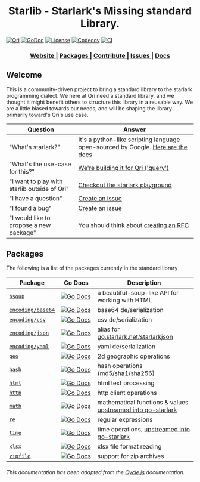 <h1 align="center">Starlib - Starlark's Missing standard Library.</h1>

[![Qri](https://img.shields.io/badge/made%20by-qri-magenta.svg?style=flat-square)](https://qri.io) [![GoDoc](https://godoc.org/github.com/drudge/starlib?status.svg)](http://godoc.org/github.com/drudge/starlib) [![License](https://img.shields.io/github/license/qri-io/starlib.svg?style=flat-square)](./LICENSE) [![Codecov](https://img.shields.io/codecov/c/github/qri-io/starlib.svg?style=flat-square)](https://codecov.io/gh/qri-io/starlib) [![CI](https://img.shields.io/circleci/project/github/qri-io/starlib.svg?style=flat-square)](https://circleci.com/gh/qri-io/starlib)

<div align="center">
  <h3>
    <a href="https://qri.io">
      Website
    </a>
    <span> | </span>
    <a href="#packages">
      Packages
    </a>
    <span> | </span>
    <a href="https://github.com/drudge/starlib/CONTRIBUTOR.md">
      Contribute
    </a>
    <span> | </span>
    <a href="https://github.com/drudge/starlib/issues">
      Issues
    </a>
     <span> | </span>
    <a href="https://qri.io/docs/starlark/starlib">
      Docs
    </a>
  </h3>
</div>

<div align="center">
  <!-- Build Status -->
</div>

## Welcome

This is a community-driven project to bring a standard library to the starlark programming dialect. We here at Qri need a standard library, and we thought it might benefit others to structure this library in a reusable way. We are a little biased towards our needs, and will be shaping the library primarily toward's Qri's use case.

| Question                                     | Answer                                                                                                                                            |
| -------------------------------------------- | ------------------------------------------------------------------------------------------------------------------------------------------------- |
| "What's starlark?"                           | It's a python-like scripting language open-sourced by Google. [Here are the docs](https://docs.bazel.build/versions/master/skylark/language.html) |
| "What's the use-case for this?"              | [We're building it for Qri ('query')](https://qri.io)                                                                                             |
| "I want to play with starlib outside of Qri" | [Checkout the starlark playground](https://github.com/qri-io/skypg)                                                                               |
| "I have a question"                          | [Create an issue](https://github.com/drudge/starlib/issues)                                                                                       |
| "I found a bug"                              | [Create an issue](https://github.com/drudge/starlib/issues)                                                                                       |
| "I would like to propose a new package"      | You should think about [creating an RFC](https://github.com/qri-io/rfcs)                                                                          |

## Packages

The following is a list of the packages currently in the standard library

| Package                                                                            | Go Docs                                                                                                                                                           | Description                                     |
| ---------------------------------------------------------------------------------- | ----------------------------------------------------------------------------------------------------------------------------------------------------------------- | ----------------------------------------------- |
| [`bsoup`](https://github.com/drudge/starlib/tree/master/bsoup)                     | <img width=190/>[![Go Docs](https://godoc.org/github.com/drudge/starlib/bsoup?status.svg)](https://godoc.org/github.com/drudge/starlib/bsoup)                     | a beautiful-soup-like API for working with HTML |
| [`encoding/base64`](https://github.com/drudge/starlib/tree/master/encoding/base64) | <img width=190/>[![Go Docs](https://godoc.org/github.com/drudge/starlib/encoding/base64?status.svg)](https://godoc.org/github.com/drudge/starlib/encoding/base64) | base64 de/serialization                         |
| [`encoding/csv`](https://github.com/drudge/starlib/tree/master/encoding/csv)       | <img width=190/>[![Go Docs](https://godoc.org/github.com/drudge/starlib/encoding/csv?status.svg)](https://godoc.org/github.com/drudge/starlib/encoding/csv)       | csv de/serialization                            |
| [`encoding/json`](https://github.com/drudge/starlib/tree/master/encoding/json)     | <img width=190/>[![Go Docs](https://godoc.org/github.com/drudge/starlib/encoding/json?status.svg)](https://godoc.org/github.com/drudge/starlib/encoding/json)     | alias for [go.starlark.net/starlarkjson](https://github.com/google/starlark-go/blob/master/starlarkjson/json.go)                           |
| [`encoding/yaml`](https://github.com/drudge/starlib/tree/master/encoding/yaml)     | <img width=190/>[![Go Docs](https://godoc.org/github.com/drudge/starlib/encoding/yaml?status.svg)](https://godoc.org/github.com/drudge/starlib/encoding/yaml)     | yaml de/serialization                           |
| [`geo`](https://github.com/drudge/starlib/tree/master/geo)                         | <img width=190/>[![Go Docs](https://godoc.org/github.com/drudge/starlib/geo?status.svg)](https://godoc.org/github.com/drudge/starlib/geo)                         | 2d geographic operations                        |
| [`hash`](https://github.com/drudge/starlib/tree/master/hash)                       | <img width=190/>[![Go Docs](https://godoc.org/github.com/drudge/starlib/hash?status.svg)](https://godoc.org/github.com/drudge/starlib/hash)                       | hash operations (md5/sha1/sha256)               |
| [`html`](https://github.com/drudge/starlib/tree/master/html)                       | <img width=190/>[![Go Docs](https://godoc.org/github.com/drudge/starlib/html?status.svg)](https://godoc.org/github.com/drudge/starlib/html)                       | html text processing                            |
| [`http`](https://github.com/drudge/starlib/tree/master/http)                       | <img width=190/>[![Go Docs](https://godoc.org/github.com/drudge/starlib/http?status.svg)](https://godoc.org/github.com/drudge/starlib/http)                       | http client operations                          |
| [`math`](https://pkg.go.dev/go.starlark.net/lib/math)                       | <img width=190/>[![Go Docs](https://godoc.org/github.com/go.starlark.net/lib/math?status.svg)](https://pkg.go.dev/go.starlark.net/lib/math)                       | mathematical functions & values [upstreamed into go-starlark](https://github.com/google/starlark-go/pull/357)                |
| [`re`](https://github.com/drudge/starlib/tree/master/re)                           | <img width=190/>[![Go Docs](https://godoc.org/github.com/drudge/starlib/re?status.svg)](https://godoc.org/github.com/drudge/starlib/re)                           | regular expressions                             |
| [`time`](https://github.com/google/starlark-go/blob/master/lib/time/time.go)                       | <img width=190/>[![Go Docs](https://godoc.org/go.starlark.net/lib/time?status.svg)](https://pkg.go.dev/go.starlark.net/lib/time)                       | time operations, [upstreamed into go-starlark](https://github.com/google/starlark-go/pull/327)                                 |
| [`xlsx`](https://github.com/drudge/starlib/tree/master/xlsx)                       | <img width=190/>[![Go Docs](https://godoc.org/github.com/drudge/starlib/xlsx?status.svg)](https://godoc.org/github.com/drudge/starlib/xlsx)                       | xlsx file format reading                        |
| [`zipfile`](https://github.com/drudge/starlib/tree/master/zipfile)                 | <img width=190/>[![Go Docs](https://godoc.org/github.com/drudge/starlib/zipfile?status.svg)](https://godoc.org/github.com/drudge/starlib/zipfile)                 | support for zip archives                        |

###### This documentation has been adapted from the [Cycle.js](https://github.com/cyclejs/cyclejs) documentation.
